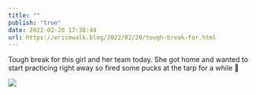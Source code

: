 ```yaml
---
title: ""
publish: "true"
date: 2022-02-20 17:38:44
url: https://ericmwalk.blog/2022/02/20/tough-break-for.html
---
```


Tough break for this girl and her team today. She got home and wanted to start practicing right away so fired some pucks at the tarp for a while 🏒


![](https://ericmwalk.blog/uploads/2022/635f12382a.jpg)